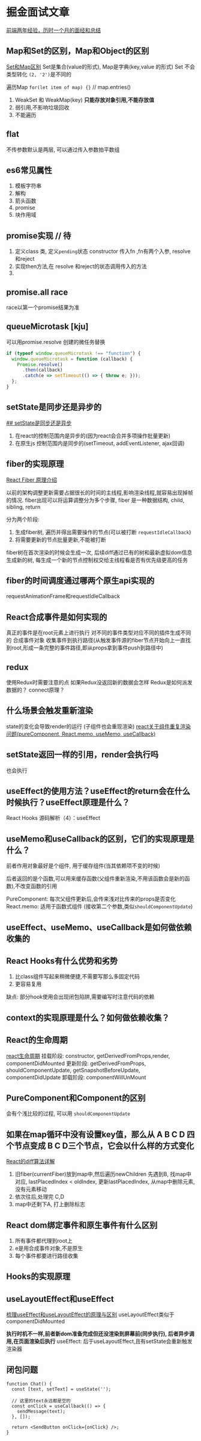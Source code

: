# 掘金面试文章

[前端两年经验，历时一个月的面经和总结](https://juejin.cn/post/7013953652578582558)

## Map和Set的区别，Map和Object的区别

[Set和Map区别](https://www.zhihu.com/tardis/sogou/art/81234278)
Set是集合(value的形式), Map是字典(key,value 的形式)
Set 不会类型转化 `(2, '2')`是不同的

遍历Map
`for(let item of map) {}` // map.entries()

1. WeakSet 和 WeakMap(key) **只能存放对象引用,不能存放值**
2. 弱引用,不影响垃圾回收
3. 不能遍历

## flat

不传参数默认是两层, 可以通过传入参数拍平数组

## es6常见属性

1. 模板字符串
2. 解构
3. 箭头函数
4. promise
5. 块作用域

## promise实现 // 待

1. 定义class 类, 定义`pending`状态 constructor 传入fn ,fn有两个入参, resolve和reject
2. 实现then方法,在 resolve 和reject的状态调用传入的方法
3. 

## promise.all race

race以第一个promise结果为准

## queueMicrotask  [kju]

可以用promise.resolve 创建的微任务替换

```js
if (typeof window.queueMicrotask !== "function") {
  window.queueMicrotask = function (callback) {
    Promise.resolve()
      .then(callback)
      .catch(e => setTimeout(() => { throw e; }));
  };
}
```

## 

## setState是同步还是异步的

[## setState是同步还是异步](./react%E5%9F%BA%E7%A1%80.md)

1. 在react的控制范围内是异步的(因为react会合并多项操作批量更新)
2. 在原生js 控制范围内是同步的(setTimeout, addEventListener, ajax回调)

## fiber的实现原理

[React Fiber 原理介绍](https://segmentfault.com/a/1190000018250127)

以前的架构调整更新需要占据很长的时间的主线程,影响渲染线程,就容易出现掉帧的情况.
fiber出现可以将运算调整分为多个步骤,
fiber 是一种数据结构, child, sibling, return

分为两个阶段:

1. 生成fiber树, 遍历并得出需要操作的节点(可以被打断 `requestIdleCallback`)
2. 将需要更新的节点批量更新,不能被打断

fiber树在首次渲染的时候会生成一次, 后续diff通过已有的树和最新虚拟dom信息生成新的树, 每生成一个新的节点控制权交给主线程看是否有优先级更高的任务

## fiber的时间调度通过哪两个原生api实现的

requestAnimationFrame和requestIdleCallback

## React合成事件是如何实现的

真正的事件是在root元素上进行执行
对不同的事件类型对应不同的插件生成不同的 合成事件对象
收集事件到执行路径(从触发事件源的fiber节点开始向上一直找到root,形成一条完整的事件路径,即从props拿到事件push到路径中)

## redux

使用Redux时需要注意的点
如果Redux没返回新的数据会怎样
Redux是如何派发数据的？ connect原理？

## 什么场景会触发重新渲染

state的变化会导致render的运行 (子组件也会重现渲染)
[react关于组件重复渲染问题(pureComponent, React.memo, useMemo, useCallback)](https://blog.csdn.net/qq_50646256/article/details/121785572)

## setState返回一样的引用，render会执行吗

也会执行

## useEffect的使用方法？useEffect的return会在什么时候执行？useEffect原理是什么？

React Hooks 源码解析（4）：useEffect

## useMemo和useCallback的区别，它们的实现原理是什么？

前者作用对象最好是个组件, 用于缓存组件(当其依赖项不变的时候)

后者返回的是个函数,可以用来缓存函数(父组件重新渲染,不用该函数会是新的函数),不改变函数的引用

PureComponent: 每次父组件更新后,会传来浅对比传来的props是否变化
React.memo: 适用于函数式组件 (接收第二个参数,类似`shouldComponentUpdate`)

## useEffect、useMemo、useCallback是如何做依赖收集的

## React Hooks有什么优势和劣势

1. 比class组件写起来稍微便捷,不需要写那么多固定代码
2. 更容易复用

缺点: 部分hook使用会出现闭包陷阱,需要编写时注意代码的依赖

## context的实现原理是什么？如何做依赖收集？

## React的生命周期

[react生命周期](./react%E5%9F%BA%E7%A1%80.md)
挂载阶段: constructor, getDerivedFromProps,render, componentDidMounted
更新阶段: getDerivedFromProps, shouldComponentUpdate, getSnapshotBeforeUpdate, componentDidUpdate
卸载阶段: componentWillUnMount

## PureComponent和Component的区别

会有个浅比较的过程, 可以用 `shouldComponentUpdate`

## 如果在map循环中没有设置key值，那么从 A B C D 四个节点变成 B C D三个节点，它会以什么样的方式变化

[React的diff算法详解](https://www.jianshu.com/p/6b80e1d806b6)

1. 旧fiber(currentFiber)放到map中,然后遍历newChildren
先遇到B, 找map中对应, lastPlacedIndex < oldIndex, 更新lastPlacedIndex, 从map中删除元素, 没有元素移动
2. 依次往后,处理完 C,D
3. map中还剩下A, 打上删除标志

## React dom绑定事件和原生事件有什么区别

1. 所有事件都代理到root上
2. e是用合成事件对象,不是原生
3. 每个事件都要进行路径收集

## Hooks的实现原理

## useLayoutEffect和useEffect

[梳理useEffect和useLayoutEffect的原理与区别](https://zhuanlan.zhihu.com/p/346977585)
useLayoutEffect类似于 componentDidMounted

**执行时机不一样,前者新dom准备完成但还没渲染到屏幕前(同步执行), 后者异步调用,在页面渲染后执行**
useEffect: 后于useLayoutEffect,且有setState会重新触发渲染器

## 闭包问题

```tsx
function Chat() {
  const [text, setText] = useState('');

  // 这里的text永远都是空的
  const onClick = useCallback(() => {
    sendMessage(text);
  }, []);

  return <SendButton onClick={onClick} />;
}
```
